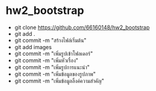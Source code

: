 # hw2_bootstrap

- git clone https://github.com/66160148/hw2_bootstrap
- git add .
- git commit -m "สร้างไฟล์เริ่มต้น"
- git add images
- git commit -m "เพิ่มรูปเข้าโฟลเดอร์"
- git commit -m "เพิ่มหัวเรื่อง"
- git commit -m "เพิ่มรูปการแนะนำ"
- git commit -m "เพิ่มข้อมูลของรูปภาพ"
- git commit -m "เพิ่มข้อมูลลิ้งค์ความสำคัญ"
